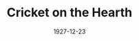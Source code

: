 ---
title: Cricket on the Hearth
date: 1927-12-23
opening_date: 1927-12-23
closing_date:
layout: productions
playbill:
Theatre: Theatre Jacksonville
cast:
- Fairy:
  - Annie Laurie Sawyer
  - Bernice Foster
  - Betty Brightwell
  - Elaine Madison
  - Jackie Trevenie
  - Wilma Jean Humphries
- Tilly Slowboy: Birsa Shepard
- John Perrybingle: Don Ferrandou
- Bertha: Edmonia H. Bedell
- May Fielding: Justine Rehnborg
- Dot: Minnie Louise Phelps
- The Stranger: Stuart Cavanagh
- Gruff Tackleton: F.W. Armbuster
- Mrs. Fielding: Helen McCants
- Caleb Plummer: J.H. Pratt
- Boxer: The Dog
crew:
- Director: F.W. Armbuster
- Staging: Anne C. Lalor
- Costumes: Will Louis
---